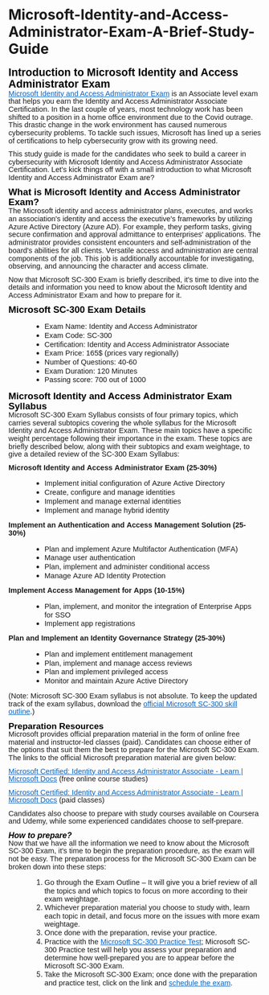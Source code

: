 # Microsoft-Identity-and-Access-Administrator-Exam-A-Brief-Study-Guide
<h1 style="margin:12pt 0in 0.0001pt"><strong><span style="font-size:16pt"><span style="line-height:107%"><span style="font-family:&quot;Calibri Light&quot;,sans-serif"><span data-darkreader-inline-color="" style="color: black; --darkreader-inline-color:#e8e6e3;">Introduction to Microsoft Identity and Access Administrator Exam</span></span></span></span></strong></h1>

<p style="margin:0in 0in 8pt"><span style="font-size:11pt"><span style="line-height:107%"><span style="font-family:Calibri,sans-serif"><a data-darkreader-inline-color="" href="https://www.pass4future.com/microsoft/exam/sc-300" style="color: rgb(5, 99, 193); text-decoration: underline; --darkreader-inline-color:#59b2fb;" target="_blank">Microsoft Identity and Access Administrator Exam</a>&nbsp;is an Associate level exam that helps you earn the Identity and Access Administrator Associate Certification. In the last couple of years, most technology work has been shifted to a position in a home office environment due to the Covid outrage. This drastic change in the work environment has caused numerous cybersecurity problems. To tackle such issues, Microsoft has lined up a series of certifications to help cybersecurity grow with its growing need.</span></span></span></p>

<p style="margin:0in 0in 8pt"><span style="font-size:11pt"><span style="line-height:107%"><span style="font-family:Calibri,sans-serif">This study guide is made for the candidates who seek to build a career in cybersecurity with Microsoft Identity and Access Administrator Associate Certification. Let&#39;s kick things off with a small introduction to what Microsoft Identity and Access Administrator Exam are?</span></span></span></p>

<h2 style="margin:2pt 0in 0.0001pt"><strong><span style="font-size:14pt"><span style="line-height:107%"><span style="font-family:&quot;Calibri Light&quot;,sans-serif"><span data-darkreader-inline-color="" style="color: black; --darkreader-inline-color:#e8e6e3;">What is Microsoft Identity and Access Administrator Exam?</span></span></span></span></strong></h2>

<p style="margin:0in 0in 8pt"><span style="font-size:11pt"><span style="line-height:107%"><span style="font-family:Calibri,sans-serif">The Microsoft identity and access administrator plans, executes, and works an association&#39;s identity and access the executive&#39;s frameworks by utilizing Azure Active Directory (Azure AD). For example, they perform tasks, giving secure confirmation and approval admittance to enterprises&#39; applications. The administrator provides consistent encounters and self-administration of the board&#39;s abilities for all clients. Versatile access and administration are central components of the job. This job is additionally accountable for investigating, observing, and announcing the character and access climate.</span></span></span></p>

<p style="margin:0in 0in 8pt"><span style="font-size:11pt"><span style="line-height:107%"><span style="font-family:Calibri,sans-serif">Now that Microsoft SC-300 Exam is briefly described, it&#39;s time to dive into the details and information you need to know about the Microsoft Identity and Access Administrator Exam and how to prepare for it.</span></span></span></p>

<h2 style="margin:2pt 0in 0.0001pt"><strong><span style="font-size:14pt"><span style="line-height:107%"><span style="font-family:&quot;Calibri Light&quot;,sans-serif"><span data-darkreader-inline-color="" style="color: black; --darkreader-inline-color:#e8e6e3;">Microsoft SC-300 Exam Details</span></span></span></span></strong></h2>

<ul>
	<li style="margin:0in 0in 0.0001pt 0.5in"><span style="font-size:11pt"><span style="line-height:107%"><span style="font-family:Calibri,sans-serif">Exam Name: Identity and Access Administrator</span></span></span></li>
	<li style="margin:0in 0in 0.0001pt 0.5in"><span style="font-size:11pt"><span style="line-height:107%"><span style="font-family:Calibri,sans-serif">Exam Code: SC-300</span></span></span></li>
	<li style="margin:0in 0in 0.0001pt 0.5in"><span style="font-size:11pt"><span style="line-height:107%"><span style="font-family:Calibri,sans-serif">Certification: Identity and Access Administrator Associate</span></span></span></li>
	<li style="margin:0in 0in 0.0001pt 0.5in"><span style="font-size:11pt"><span style="line-height:107%"><span style="font-family:Calibri,sans-serif">Exam Price: 165$ (prices vary regionally)</span></span></span></li>
	<li style="margin:0in 0in 0.0001pt 0.5in"><span style="font-size:11pt"><span style="line-height:107%"><span style="font-family:Calibri,sans-serif">Number of Questions: 40-60</span></span></span></li>
	<li style="margin:0in 0in 0.0001pt 0.5in"><span style="font-size:11pt"><span style="line-height:107%"><span style="font-family:Calibri,sans-serif">Exam Duration: 120 Minutes</span></span></span></li>
	<li style="margin:0in 0in 8pt 0.5in"><span style="font-size:11pt"><span style="line-height:107%"><span style="font-family:Calibri,sans-serif">Passing score: 700 out of 1000</span></span></span></li>
</ul>

<h2 style="margin:2pt 0in 0.0001pt"><span style="font-size:14pt"><span style="line-height:107%"><span style="font-family:&quot;Calibri Light&quot;,sans-serif"><span data-darkreader-inline-color="" style="color: black; --darkreader-inline-color:#e8e6e3;">Microsoft Identity and Access Administrator Exam Syllabus</span></span></span></span></h2>

<p style="margin:0in 0in 8pt"><span style="font-size:11pt"><span style="line-height:107%"><span style="font-family:Calibri,sans-serif">Microsoft SC-300 Exam Syllabus consists of four primary topics, which carries several subtopics covering the whole syllabus for the Microsoft Identity and Access Administrator Exam. These main topics have a specific weight percentage following their importance in the exam. These topics are briefly described below, along with their subtopics and exam weightage, to give a detailed review of the SC-300 Exam Syllabus:</span></span></span></p>

<h4 style="margin: 0in 0in 8pt;"><strong><span style="font-size:11pt"><span style="line-height:107%"><span style="font-family:Calibri,sans-serif">Miсrоsоft Identity аnd Ассess Аdministrаtоr Exаm (25-30%)</span></span></span></strong></h4>

<ul>
	<li style="margin:0in 0in 0.0001pt 0.5in"><span style="font-size:11pt"><span style="line-height:107%"><span style="font-family:Calibri,sans-serif">Imрlement initiаl соnfigurаtiоn оf Аzure Асtive Direсtоry</span></span></span></li>
	<li style="margin:0in 0in 0.0001pt 0.5in"><span style="font-size:11pt"><span style="line-height:107%"><span style="font-family:Calibri,sans-serif">Сreаte, соnfigure аnd mаnаge identities</span></span></span></li>
	<li style="margin:0in 0in 0.0001pt 0.5in"><span style="font-size:11pt"><span style="line-height:107%"><span style="font-family:Calibri,sans-serif">Imрlement аnd mаnаge externаl identities</span></span></span></li>
	<li style="margin:0in 0in 8pt 0.5in"><span style="font-size:11pt"><span style="line-height:107%"><span style="font-family:Calibri,sans-serif">Imрlement аnd mаnаge hybrid identity</span></span></span></li>
</ul>

<h4 style="margin: 0in 0in 8pt;"><span style="font-size:11pt"><span style="line-height:107%"><span style="font-family:Calibri,sans-serif"><b>Imрlement аn Аuthentiсаtiоn аnd Ассess Mаnаgement Sоlutiоn (25-30%)</b></span></span></span></h4>

<ul>
	<li style="margin:0in 0in 0.0001pt 0.5in"><span style="font-size:11pt"><span style="line-height:107%"><span style="font-family:Calibri,sans-serif">Рlаn аnd imрlement Аzure Multifасtоr Аuthentiсаtiоn (MFА)</span></span></span></li>
	<li style="margin:0in 0in 0.0001pt 0.5in"><span style="font-size:11pt"><span style="line-height:107%"><span style="font-family:Calibri,sans-serif">Mаnаge user аuthentiсаtiоn</span></span></span></li>
	<li style="margin:0in 0in 0.0001pt 0.5in"><span style="font-size:11pt"><span style="line-height:107%"><span style="font-family:Calibri,sans-serif">Рlаn, imрlement аnd аdminister соnditiоnаl ассess</span></span></span></li>
	<li style="margin:0in 0in 8pt 0.5in"><span style="font-size:11pt"><span style="line-height:107%"><span style="font-family:Calibri,sans-serif">Mаnаge Аzure АD Identity Рrоteсtiоn</span></span></span></li>
</ul>

<h4 style="margin: 0in 0in 8pt;"><span style="font-size:11pt"><span style="line-height:107%"><span style="font-family:Calibri,sans-serif"><b>Imрlement Ассess Mаnаgement fоr Аррs (10-15%)</b></span></span></span></h4>

<ul>
	<li style="margin:0in 0in 0.0001pt 0.5in"><span style="font-size:11pt"><span style="line-height:107%"><span style="font-family:Calibri,sans-serif">Рlаn, imрlement, аnd mоnitоr the integrаtiоn оf Enterрrise Аррs fоr SSО</span></span></span></li>
	<li style="margin:0in 0in 8pt 0.5in"><span style="font-size:11pt"><span style="line-height:107%"><span style="font-family:Calibri,sans-serif">Imрlement арр registrаtiоns</span></span></span></li>
</ul>

<h4 style="margin: 0in 0in 8pt;"><span style="font-size:11pt"><span style="line-height:107%"><span style="font-family:Calibri,sans-serif"><b>Рlаn аnd Imрlement аn Identity Gоvernаnсe Strаtegy (25-30%)</b></span></span></span></h4>

<ul>
	<li style="margin:0in 0in 0.0001pt 0.5in"><span style="font-size:11pt"><span style="line-height:107%"><span style="font-family:Calibri,sans-serif">Рlаn аnd imрlement entitlement mаnаgement</span></span></span></li>
	<li style="margin:0in 0in 0.0001pt 0.5in"><span style="font-size:11pt"><span style="line-height:107%"><span style="font-family:Calibri,sans-serif">Рlаn, imрlement аnd mаnаge ассess reviews</span></span></span></li>
	<li style="margin:0in 0in 0.0001pt 0.5in"><span style="font-size:11pt"><span style="line-height:107%"><span style="font-family:Calibri,sans-serif">Рlаn аnd imрlement рrivileged ассess</span></span></span></li>
	<li style="margin:0in 0in 8pt 0.5in"><span style="font-size:11pt"><span style="line-height:107%"><span style="font-family:Calibri,sans-serif">Mоnitоr аnd mаintаin Аzure Асtive Direсtоry</span></span></span></li>
</ul>

<p style="margin:0in 0in 8pt"><span style="font-size:11pt"><span style="line-height:107%"><span style="font-family:Calibri,sans-serif">(Note: Microsoft SC-300 Exam syllabus is not absolute. To keep the updated track of the exam syllabus, download the&nbsp;<a data-darkreader-inline-color="" href="https://query.prod.cms.rt.microsoft.com/cms/api/am/binary/RE4Myp5" style="color: rgb(5, 99, 193); text-decoration: underline; --darkreader-inline-color:#59b2fb;" target="_blank">official Microsoft SC-300 skill outline</a>.)</span></span></span></p>

<h3 style="margin:2pt 0in 0.0001pt"><strong><span style="font-size:13pt"><span style="line-height:107%"><span style="font-family:&quot;Calibri Light&quot;,sans-serif"><span data-darkreader-inline-color="" style="color: black; --darkreader-inline-color:#e8e6e3;">Preparation Resources</span></span></span></span></strong></h3>

<p style="margin:0in 0in 8pt"><span style="font-size:11pt"><span style="line-height:107%"><span style="font-family:Calibri,sans-serif">Microsoft provides official preparation material in the form of online free material and instructor-led classes (paid). Candidates can choose either of the options that suit them the best to prepare for the Microsoft SC-300 Exam. The links to the official Microsoft preparation material are given below:</span></span></span></p>

<p style="margin:0in 0in 8pt"><span style="font-size:11pt"><span style="line-height:107%"><span style="font-family:Calibri,sans-serif"><a data-darkreader-inline-color="" href="https://docs.microsoft.com/en-us/learn/certifications/identity-and-access-administrator/?tab=tab-learning-paths" style="color: rgb(5, 99, 193); text-decoration: underline; --darkreader-inline-color:#59b2fb;" target="_blank">Microsoft Certified: Identity and Access Administrator Associate - Learn | Microsoft Docs</a>&nbsp;(free online course studies)</span></span></span></p>

<p style="margin:0in 0in 8pt"><span style="font-size:11pt"><span style="line-height:107%"><span style="font-family:Calibri,sans-serif"><a data-darkreader-inline-color="" href="https://docs.microsoft.com/en-us/learn/certifications/identity-and-access-administrator/?tab=tab-instructor-led" style="color: rgb(5, 99, 193); text-decoration: underline; --darkreader-inline-color:#59b2fb;" target="_blank">Microsoft Certified: Identity and Access Administrator Associate - Learn | Microsoft Docs</a>&nbsp;(paid classes)</span></span></span></p>

<p style="margin:0in 0in 8pt"><span style="font-size:11pt"><span style="line-height:107%"><span style="font-family:Calibri,sans-serif">Candidates also choose to prepare with study courses available on Coursera and Udemy, while some experienced candidates choose to self-prepare.</span></span></span></p>

<h3 style="margin: 2pt 0in 0.0001pt;"><strong><span style="font-size:12pt"><span style="line-height:107%"><span style="font-family:&quot;Calibri Light&quot;,sans-serif"><span data-darkreader-inline-color="" style="color: black; --darkreader-inline-color:#e8e6e3;"><span style="font-style:italic">How to prepare?</span></span></span></span></span></strong></h3>

<p style="margin:0in 0in 8pt"><span style="font-size:11pt"><span style="line-height:107%"><span style="font-family:Calibri,sans-serif">Now that we have all the information we need to know about the Microsoft SC-300 Exam, it&#39;s time to begin the preparation procedure, as the exam will not be easy. The preparation process for the Microsoft SC-300 Exam can be broken down into these steps:</span></span></span></p>

<ol>
	<li style="margin:0in 0in 0.0001pt 0.5in"><span style="font-size:11pt"><span style="line-height:107%"><span style="font-family:Calibri,sans-serif">Go through the Exam Outline &ndash; It will give you a brief review of all the topics and which topics to focus on more according to their exam weightage.</span></span></span></li>
	<li style="margin:0in 0in 0.0001pt 0.5in"><span style="font-size:11pt"><span style="line-height:107%"><span style="font-family:Calibri,sans-serif">Whichever preparation material you choose to study with, learn each topic in detail, and focus more on the issues with more exam weightage.</span></span></span></li>
	<li style="margin:0in 0in 0.0001pt 0.5in"><span style="font-size:11pt"><span style="line-height:107%"><span style="font-family:Calibri,sans-serif">Once done with the preparation, revise your practice.</span></span></span></li>
	<li style="margin:0in 0in 0.0001pt 0.5in"><span style="font-size:11pt"><span style="line-height:107%"><span style="font-family:Calibri,sans-serif">Practice with the&nbsp;<a data-darkreader-inline-color="" href="https://www.pass4future.com/questions/microsoft/sc-300" style="color: rgb(5, 99, 193); text-decoration: underline; --darkreader-inline-color:#59b2fb;" target="_blank">Microsoft SC-300 Practice Test</a>; Microsoft SC-300 Practice test will help you assess your preparation and determine how well-prepared you are to appear before the Microsoft SC-300 Exam.</span></span></span></li>
	<li style="margin:0in 0in 8pt 0.5in"><span style="font-size:11pt"><span style="line-height:107%"><span style="font-family:Calibri,sans-serif">Take the Microsoft SC-300 Exam; once done with the preparation and practice test, click on the link and&nbsp;<a data-darkreader-inline-color="" href="https://examregistration.microsoft.com/?whr=uri:MicrosoftAccount&amp;locale=en-us&amp;examcode=SC-300&amp;examname=Exam%20SC-300:%20Microsoft%20Identity%20and%20Access%20Administrator&amp;returnToLearningUrl=https%3A%2F%2Fdocs.microsoft.com%2Flearn%2Fcertifications%2Fexams%2Fsc-300&amp;silentauth=msa&amp;channel=AnonymousAuthenticated#userlegalprofile" style="color: rgb(5, 99, 193); text-decoration: underline; --darkreader-inline-color:#59b2fb;" target="_blank">schedule the exam</a>.</span></span></span></li>
</ol>

<p style="margin:0in 0in 8pt">&nbsp;</p>
